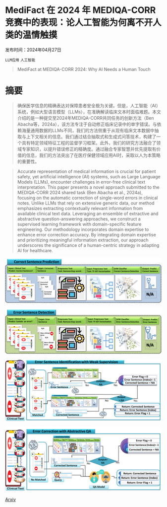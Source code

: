 # MediFact 在 2024 年 MEDIQA-CORR 竞赛中的表现：论人工智能为何离不开人类的温情触摸

发布时间：2024年04月27日

`LLM应用` `人工智能`

> MediFact at MEDIQA-CORR 2024: Why AI Needs a Human Touch

# 摘要

> 确保医学信息的精确表达对保障患者安全极为关键。但是，人工智能（AI）系统，例如大型语言模型（LLMs），在准确解读临床文本时面临难题。本文介绍的是一种提交至2024年MEDIQA-CORR共同任务的创新方法（Ben Abacha等，2024a），该方法专注于自动修正临床记录中的单字错误。与依赖海量通用数据的LLMs不同，我们的方法侧重于从现有临床文本数据中抽取与上下文相关的信息。我们通过结合抽取式和生成式问答技术，构建了一个具有特定领域特征工程的监督学习框架。此外，我们的研究方法融合了领域专家知识，以提升错误修正的精确度。通过融合专家智慧并优先提取有价值的信息，我们的方法突出了在医疗保健领域应用AI时，采取以人为本策略的重要性。

> Accurate representation of medical information is crucial for patient safety, yet artificial intelligence (AI) systems, such as Large Language Models (LLMs), encounter challenges in error-free clinical text interpretation. This paper presents a novel approach submitted to the MEDIQA-CORR 2024 shared task (Ben Abacha et al., 2024a), focusing on the automatic correction of single-word errors in clinical notes. Unlike LLMs that rely on extensive generic data, our method emphasizes extracting contextually relevant information from available clinical text data. Leveraging an ensemble of extractive and abstractive question-answering approaches, we construct a supervised learning framework with domain-specific feature engineering. Our methodology incorporates domain expertise to enhance error correction accuracy. By integrating domain expertise and prioritizing meaningful information extraction, our approach underscores the significance of a human-centric strategy in adapting AI for healthcare.

![MediFact 在 2024 年 MEDIQA-CORR 竞赛中的表现：论人工智能为何离不开人类的温情触摸](../../../paper_images/2404.17999/Correct.png)

![MediFact 在 2024 年 MEDIQA-CORR 竞赛中的表现：论人工智能为何离不开人类的温情触摸](../../../paper_images/2404.17999/error.png)

![MediFact 在 2024 年 MEDIQA-CORR 竞赛中的表现：论人工智能为何离不开人类的温情触摸](../../../paper_images/2404.17999/corr1stepp.png)

![MediFact 在 2024 年 MEDIQA-CORR 竞赛中的表现：论人工智能为何离不开人类的温情触摸](../../../paper_images/2404.17999/corr2stepp.png)

[Arxiv](https://arxiv.org/abs/2404.17999)